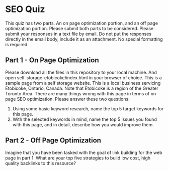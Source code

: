 # SEO Quiz

This quiz has two parts. An on page optimization portion, and an off page optimization portion. Please submit both parts to be considered. Please submit your responses in a text file by email. Do not put the responses directly in the email body, include it as an attachment. No special formatting is required.

## Part 1 - On Page Optimization

Please download all the files in this repository to your local machine. And open self-storage-etobicoke/index.html in your browser of choice. This is a sample page from a self storage website. This is a local business servicing Etobicoke, Ontario, Canada. Note that Etobicoke is a region of the Greater Toronto Area. There are many things wrong with this page in terms of on page SEO optimization. Please answer these two questions:

1) Using some basic keyword research, name the top 5 target keywords for this page.
2) With the selected keywords in mind, name the top 5 issues you found with this page, and in detail, describe how you would improve them.

## Part 2 - Off Page Optimization

Imagine that you have been tasked with the goal of link building for the web page in part 1. What are your top five strategies to build low cost, high quality backlinks to this resource?
